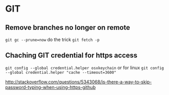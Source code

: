# GIT
## Remove branches no longer on remote
```git gc --prune=now``` do the trick
```git fetch -p```

## Chaching GIT credential for https access
```git config --global credential.helper osxkeychain```
or for linux
```git config --global credential.helper "cache --timeout=3600"```

http://stackoverflow.com/questions/5343068/is-there-a-way-to-skip-password-typing-when-using-https-github
